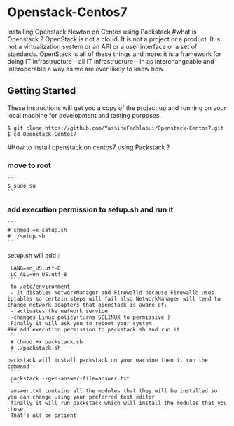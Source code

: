# Openstack-Centos7
Installing Openstack Newton on Centos using Packstack
#what is Openstack ?
OpenStack is not a cloud. It is not a project or a product. It is not a
virtualization system or an API or a user interface or a set of standards.
OpenStack is all of these things and more: it is a framework for doing IT
infrastructure – all IT infrastructure – in as interchangeable and
interoperable a way as we are ever likely to know how

## Getting Started

These instructions will get you a copy of the project up and running on your local machine for development and testing purposes. 

```
$ git clone https://github.com/YassineFadhlaoui/Openstack-Centos7.git
$ cd Openstack-Centos7
```
#How to install openstack on centos7 using Packstack ?
### move to root
    ```
    $ sudo su
    ```
### add execution permission to setup.sh and run it
    ```
    # chmod +x setup.sh
    # ./setup.sh
    ```
setup.sh will add :
   ```
    LANG=en_US.utf-8
    LC_ALL=en_US.utf-8
    ```
    to /etc/environment
    - it disables NetworkManager and Firewalld because Firewalld uses iptables so certain steps will fail also NetworkManager will tend to change network adapters that openstack is aware of.
    - activates the network service
    -changes Linux policy(turns SELINUX to permissive )
    Finally it will ask you to reboot your system
### add execution permission to packstack.sh and run it    
    ```
    # chmod +x packstack.sh
    # ./packstack.sh
    ```
 packstack will install packstack on your machine then it run the command :
    ```
    packstack --gen-answer-file=answer.txt
    ```
    answer.txt contains all the modules that they will be installed so you can change using your preferred text editor
    finally it will run packstack which will install the modules that you chose.
    That's all be patient
